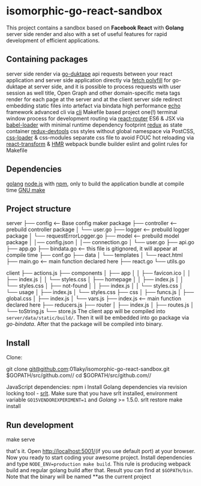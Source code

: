 
# isomorphic-go-react-sandbox
This project contains a sandbox based on **Facebook React** with **Golang** server side render and also with a set of useful
features for rapid development of efficient applications.

## Containing packages
server side render via [go-duktape](https://github.com/olebedev/go-duktape)
api requests between your react application and server side application directly  via [fetch polyfill](https://github.com/olebedev/go-duktape-fetch) for go-duktape at server side, and it is possible to process requests with user session as well
title, Open Graph and other domain-specific meta tags render for each page at the server and at the client
server side redirect
embedding static files into artefact via bindata
high performance [echo](https://github.com/labstack/echo) framework
advanced cli via [cli](https://github.com/codegangsta/cli)
Makefile based project
one(!) terminal window process for development
routing via [react-router](https://github.com/reactjs/react-router)
ES6 & JSX via [babel-loader](https://github.com/babel/babel-loader) with minimal runtime dependency footprint
[redux](https://rackt.org/redux/) as state container
[redux-devtools](https://github.com/gaearon/redux-devtools)
css styles without global namespace via PostCSS, [css-loader](https://github.com/webpack/css-loader) & css-modules
separate css file to avoid FOUC
hot reloading via [react-transform](https://github.com/gaearon/babel-plugin-react-transform) & [HMR](http://webpack.github.io/docs/hot-module-replacement.html)
webpack bundle builder
eslint and golint rules for Makefile

## Dependencies
[golang](https://golang.org/)
[node.js](https://nodejs.org/) with [npm](https://www.npmjs.com/), only to build the application bundle at compile time
[GNU make](https://www.gnu.org/software/make/)

## Project structure

server
├── config <-- Base config maker package
├── controller <-- prebuild controller package
│   └── user.go
├── logger <-- prebuild logger package
│   └── requestErrorLogger.go
├── model <-- prebuild model package
│   │── config.json
│   │── connection.go
│   └── user.go
├── api.go
├── app.go
├── bindata.go <-- this file is gitignored, it will appear at compile time
├── conf.go
├── data
│   └── templates
│       └── react.html
├── main.go <-- main function declared here
├── react.go
└── utils.go

client
├── actions.js
├── components
│   ├── app
│   │   ├── favicon.ico
│   │   ├── index.js
│   │   └── styles.css
│   ├── homepage
│   │   ├── index.js
│   │   └── styles.css
│   ├── not-found
│   │   ├── index.js
│   │   └── styles.css
│   └── usage
│       ├── index.js
│       └── styles.css
├── css
│   ├── funcs.js
│   ├── global.css
│   ├── index.js
│   └── vars.js
├── index.js <-- main function declared here
├── reducers.js
├── router
│   ├── index.js
│   ├── routes.js
│   └── toString.js
└── store.js
The client app will be compiled into `server/data/static/build/`.  Then it will be embedded into go package via _go-bindata_. After that the package will be compiled into binary.

## Install

Clone:

git clone git@github.com:01laky/isomorphic-go-react-sandbox.git $GOPATH/src/github.com/<username>/<project>
cd $GOPATH/src/github.com/<username>/<project>

JavaScript dependencies:
npm i
Install Golang dependencies via revision locking tool - [srlt](https://github.com/olebedev/srlt). Make sure that you have srlt installed, environment variable `GO15VENDOREXPERIMENT=1` and _Golang_ >= 1.5.0.
srlt restore
make install

## Run development

make serve

that's it. Open [http://localhost:5001/](http://localhost:5001/)(if you use default port) at your browser. Now you ready to start coding your awesome project.
Install dependencies and type `NODE_ENV=production make build`. This rule is producing webpack build and regular golang build after that. Result you can find at `$GOPATH/bin`. Note that the binary will be named **as the current project 


















